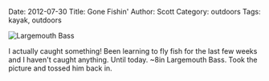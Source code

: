 Date: 2012-07-30
Title: Gone Fishin'
Author: Scott
Category: outdoors
Tags: kayak, outdoors

![Largemouth Bass](http://farm9.staticflickr.com/8157/7677891524_336c9f8569_z.jpg)

I actually caught something!  Been learning to fly fish for the last few weeks and I haven't caught anything.  Until today.  ~8in Largemouth Bass.  Took the picture and tossed him back in.  

